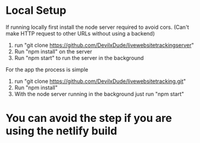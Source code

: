 # Local Setup

If running locally first install the node server required to avoid cors. (Can't make HTTP request to other URLs without using a backend)

1. run "git clone https://github.com/DevilxDude/livewebsitetrackingserver"
2. Run "npm install" on the server
3. Run "npm start" to run the server in the background

For the app the process is simple

1. run "git clone https://github.com/DevilxDude/livewebsitetracking.git"
2. Run "npm install"
3. With the node server running in the background just run "npm start"

# You can avoid the step if you are using the netlify build
